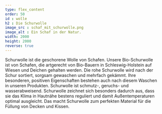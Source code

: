 ```yaml
---
type: flex_content
order: 50
id : wolle
h2 : Die Schurwolle
image_src : schaf_mit_schurwolle.png
image_alt : Ein Schaf in der Natur.
width: 2000
height: 2000
reverse: true
---
```

Schurwolle ist die geschorene Wolle von Schafen. Unsere Bio-Schurwolle ist von Schafen, die artgerecht von Bio-Bauern in Schleswig-Holstein auf Wiesen und Deichen gehalten werden. Die rohe Schurwolle wird nach der Schur sortiert, sorgsam gewaschen und mehrfach gekämmt. Ihre besonderen, positiven Eigenschaften bestehen auch nach diesem Waschen in unseren Produkten. Schurwolle ist schmutz-, geruchs- und wasserabweisend. Schurwolle zeichnet sich besonders dadurch aus, dass sie das Klima in Hautnähe bestens reguliert und damit Außentemperaturen optimal ausgleicht. Das macht Schurwolle zum perfekten Material für die Füllung von Decken und Kissen. 
